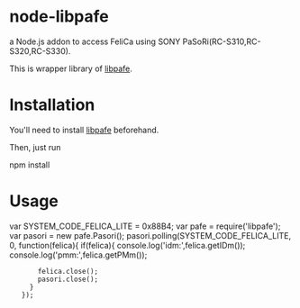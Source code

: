 # node-libpafe

a Node.js addon to access FeliCa using SONY PaSoRi(RC-S310,RC-S320,RC-S330).

This is wrapper library of [libpafe](https://github.com/rfujita/libpafe).

Installation
===============

You'll need to install [libpafe](https://github.com/rfujita/libpafe) beforehand.

Then, just run

   npm install 

Usage
===
   var SYSTEM_CODE_FELICA_LITE = 0x88B4;
   var pafe = require('libpafe');
   var pasori = new pafe.Pasori();
     pasori.polling(SYSTEM_CODE_FELICA_LITE, 0,
       function(felica){
	     if(felica){
		   console.log('idm:',felica.getIDm());
		   console.log('pmm:',felica.getPMm());
  		   	 
		   felica.close();
		   pasori.close();
		 }
       });

